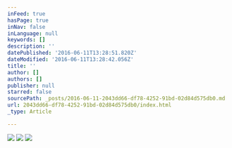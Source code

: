 ```yaml
---
inFeed: true
hasPage: true
inNav: false
inLanguage: null
keywords: []
description: ''
datePublished: '2016-06-11T13:28:51.820Z'
dateModified: '2016-06-11T13:28:42.056Z'
title: ''
author: []
authors: []
publisher: null
starred: false
sourcePath: _posts/2016-06-11-2043dd66-df78-4252-91bd-02d84d575db0.md
url: 2043dd66-df78-4252-91bd-02d84d575db0/index.html
_type: Article

---
```

![](https://the-grid-user-content.s3-us-west-2.amazonaws.com/6c6098cf-130d-468e-8105-8dfee84dee60.jpg)
![](https://the-grid-user-content.s3-us-west-2.amazonaws.com/e9be13ee-1401-432b-aa2b-48b81938acd7.jpg)
![](https://the-grid-user-content.s3-us-west-2.amazonaws.com/3c35bd92-ff2d-4dfb-b53a-562a57528bd4.jpg)